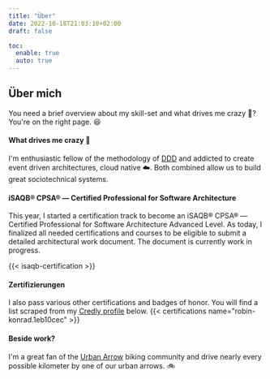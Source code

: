 ```yaml
---
title: "Über"
date: 2022-10-18T21:03:10+02:00
draft: false

toc:
  enable: true
  auto: true
---
```


## Über mich

You need a brief overview about my skill-set and what drives me crazy :clown_face:? You're on the right page. :satisfied:

#### What drives me crazy :clown_face:
I'm enthusiastic fellow of the methodology of [DDD](https://github.com/ddd-crew) and addicted to create event driven architectures, cloud native :cloud:. Both combined allow us to build great sociotechnical systems.

#### iSAQB® CPSA® — Certified Professional for Software Architecture 
This year, I started a certification track to become an iSAQB® CPSA® — Certified Professional for Software Architecture Advanced Level. As today, I finalized all needed certifications and courses to be eligible to submit a detailed architectural work document. The document is currently work in progress.

{{< isaqb-certification >}}

#### Zertifizierungen
I also pass various other certifications and badges of honor. You will find a list scraped from my [Credly profile](https://www.credly.com/users/robin-konrad.1eb10cec/badges) below.
{{< certifications name="robin-konrad.1eb10cec" >}}

#### Beside work? 
I'm a great fan of the [Urban Arrow](https://urbanarrow.com/family-bikes/) biking community and drive nearly every possible kilometer by one of our urban arrows. :bike: 